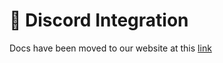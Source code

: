 # 🔗 Discord Integration

Docs have been moved to our website at this [link](https://tomatophp.com/en/open-source/filament-alerts)
